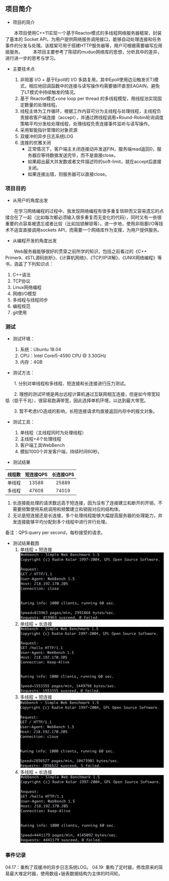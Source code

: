 ## 项目简介

 * 项目的简介

&emsp;&emsp;本项目使用C++11实现一个基于Reactor模式的多线程网络服务器框架，封装了基本的 Socket API，为用户提供网络服务调用接口，能够自动处理连接和任务事件的分发与处理。该框架可用于搭建HTTP服务器等，用户可根据需要编写应用层服务。
&emsp;&emsp;本项目主要参考了陈硕的muduo网络库的思想，分析其中的差异，进行进一步的思考与学习。 
 
 * 主要技术点

   1. 非阻塞 I/O + 基于Epoll的 I/O 多路复用，其中Epoll使用边沿触发(ET)模式，相应地回调函数中的连接与读写操作均需要循环直至EAGAIN，避免了LT模式中持续触发的情况。
   2. 基于 Reactor模式+one loop per thread 的多线程模型，用线程池实现固定数量的处理线程。
   3. 线程主体为工作循环，根据工作内容可分为主线程与处理线程，主线程负责接收客户端连接（accept），并通过跨线程调用+Round-Robin轮询调度策略平均分发给处理线程，处理线程负责连接事件监听与读写操作。
   4. 采用智能指针管理的对象资源
   5. 双缓冲的异步日志系统LOG
   6. 连接的优雅关闭
      * 正常情况下，客户端主关闭连接动并发送FIN，服务端read返回0，服务器应等待数据发送完毕，而不是直接close。
      * 如果超出最大并发数或者文件描述符的soft-limit，就在accept后直接关闭。
      * 如果连接出错，则服务器可以直接close。

### 项目目的

 * 从用户的角度出发

&emsp;&emsp;在学习网络编程的过程中，我发现网络编程有很多重复琐碎而又容易遗忘的点揉合在了一起（比如每次都必须输入很多重复而无变化的代码），同时又有一些很重要的点容易被遗忘或者比较（比如加锁解锁等）。进一步地，使用非阻塞I/O等技术不适宜直接调用sockets API，而需要一个网络库作为支撑，为用户提供服务。

 * 从编程开发的角度出发

&emsp;&emsp;Web服务器能够很好的贯穿之前所学的知识，包括之前看过的《C++ Primer》、《STL源码剖析》、《计算机网络》、《TCP/IP详解》、《UNIX网络编程》等书，涵盖了下列知识点：
  
   1. C++语法
   2. TCP协议
   3. Linux网络编程
   4. 网络I/O模型
   5. 多线程与线程同步
   6. 编程规范
   7. git使用
 

### 测试

 * 测试环境：
   1. 系统：Ubuntu 18.04
   2. CPU：Intel Corei5-4590 CPU @ 3.30GHz
   3. 内存：4GB

 * 测试方法：

&emsp;&emsp;1. 分别对单线程和多线程、短连接和长连接进行压力测试。

&emsp;&emsp;2. 理想的测试环境是两台远程计算机通过互联网相互连接，但是如今带宽较低（低于千兆），很容易跑满带宽，因此选择单机环境，以达到最大带宽。

&emsp;&emsp;3. 暂不考虑I/O造成的影响，长短连接请求均直接返回内存中的报文对象。

 * 测试工具：
   1. 单线程（主线程同时为处理线程） 
   2. 主线程+4个处理线程
   3. 客户端工具WebBench
   4. 模拟1000个并发客户端，持续时间60秒。

 * 测试结果

| 线程数 | 短连接QPS | 长连接QPS | 
| - | :-: | :-: | 
| 单线程 | 13588 | 25889 | 
| 多线程| 47608 | 74019 | 

   1. 长连接能处理的请求数远高于短连接，因为没有了连接建立和断开的开销，不需要频繁使用系统调用和频繁建立和销毁对应的结构体。
   2. 无论是短连接还是长连接，多个处理线程能够大幅提高服务器的处理能力，并发连接能够平均分配到多个线程中进行并行处理。

备注：QPS:query per second，每秒接受的请求。

 * 测试结果截图
   1. 单线程 + 短连接
![WebBench](https://github.com/Lixin-SCUT/Network-Library/blob/master/test/resultImage/single%2Bshort.jpg)
   2. 单线程 + 长连接
![WebBench](https://github.com/Lixin-SCUT/Network-Library/blob/master/test/resultImage/single%2Bkeepalive.jpg)
   3. 多线程 + 短连接
![WebBench](https://github.com/Lixin-SCUT/Network-Library/blob/master/test/resultImage/multi%2Bshort.jpg)
   4. 多线程 + 长连接
![WebBench](https://github.com/Lixin-SCUT/Network-Library/blob/master/test/resultImage/multi%2Bkeepalive.jpg)

### 事件记录
04.17：重构了双缓冲的异步日志系统LOG。
04.19: 重构了定时器，修改原来的简易最大堆定时器，使用数组+链表数据结构为主体的时间轮。
